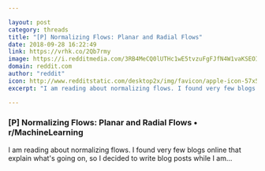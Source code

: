 ```yaml
---

layout: post
category: threads
title: "[P] Normalizing Flows: Planar and Radial Flows"
date: 2018-09-28 16:22:49
link: https://vrhk.co/2Qb7rmy
image: https://i.redditmedia.com/3RB4MeCQ0lUTHc1wE5tvzuFgFJfN4W1vaKSEOI1KSy4.jpg?w=320&s=b78707ebeb2b0a970bd05a478f605ef7
domain: reddit.com
author: "reddit"
icon: http://www.redditstatic.com/desktop2x/img/favicon/apple-icon-57x57.png
excerpt: "I am reading about normalizing flows. I found very few blogs online that explain what's going on, so I decided to write blog posts while I am..."

---
```


### [P] Normalizing Flows: Planar and Radial Flows • r/MachineLearning

I am reading about normalizing flows. I found very few blogs online that explain what's going on, so I decided to write blog posts while I am...